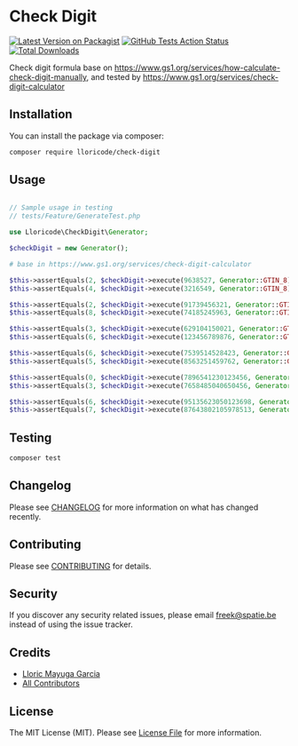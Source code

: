 # Check Digit

[![Latest Version on Packagist](https://img.shields.io/packagist/v/lloricode/check-digit.svg?style=flat-square)](https://packagist.org/packages/lloricode/check-digit)
[![GitHub Tests Action Status](https://img.shields.io/github/workflow/status/lloricode/check-digit/run-tests?label=tests)](https://github.com/lloricode/check-digit/actions?query=workflow%3Arun-tests+branch%3Amaster)
[![Total Downloads](https://img.shields.io/packagist/dt/lloricode/check-digit.svg?style=flat-square)](https://packagist.org/packages/lloricode/check-digit)


Check digit formula base on https://www.gs1.org/services/how-calculate-check-digit-manually,
and tested by https://www.gs1.org/services/check-digit-calculator

## Installation

You can install the package via composer:

```bash
composer require lloricode/check-digit
```

## Usage

``` php

// Sample usage in testing
// tests/Feature/GenerateTest.php

use Lloricode\CheckDigit\Generator;

$checkDigit = new Generator();

# base in https://www.gs1.org/services/check-digit-calculator

$this->assertEquals(2, $checkDigit->execute(9638527, Generator::GTIN_8));
$this->assertEquals(4, $checkDigit->execute(3216549, Generator::GTIN_8));

$this->assertEquals(2, $checkDigit->execute(91739456321, Generator::GTIN_12));
$this->assertEquals(8, $checkDigit->execute(74185245963, Generator::GTIN_12));

$this->assertEquals(3, $checkDigit->execute(629104150021, Generator::GTIN_13));
$this->assertEquals(6, $checkDigit->execute(123456789876, Generator::GTIN_13));

$this->assertEquals(6, $checkDigit->execute(7539514528423, Generator::GTIN_14));
$this->assertEquals(5, $checkDigit->execute(8563251459762, Generator::GTIN_14));

$this->assertEquals(0, $checkDigit->execute(7896541230123456, Generator::GSIN));
$this->assertEquals(3, $checkDigit->execute(7658485040650456, Generator::GSIN));

$this->assertEquals(6, $checkDigit->execute(95135623050123698, Generator::SSCC));
$this->assertEquals(7, $checkDigit->execute(87643802105978513, Generator::SSCC));
```

## Testing

``` bash
composer test
```

## Changelog

Please see [CHANGELOG](CHANGELOG.md) for more information on what has changed recently.

## Contributing

Please see [CONTRIBUTING](.github/CONTRIBUTING.md) for details.

## Security

If you discover any security related issues, please email freek@spatie.be instead of using the issue tracker.

## Credits

- [Lloric Mayuga Garcia](https://github.com/lloricode)
- [All Contributors](../../contributors)

## License

The MIT License (MIT). Please see [License File](LICENSE.md) for more information.
